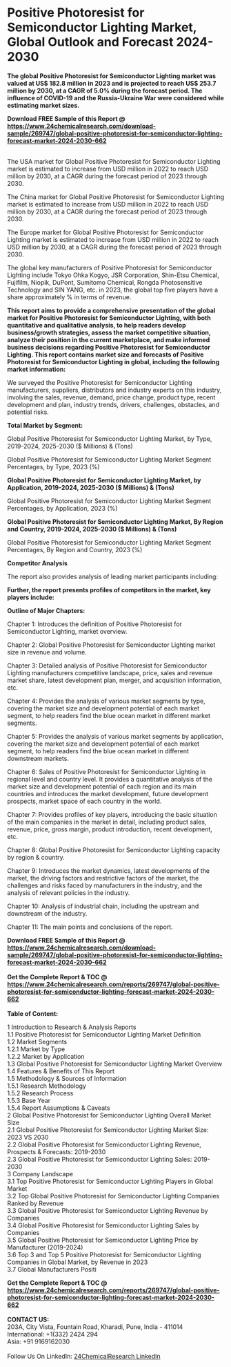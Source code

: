 <h1>Positive Photoresist for Semiconductor Lighting Market, Global Outlook and Forecast 2024-2030</h1><p><strong>The global Positive Photoresist for Semiconductor Lighting market was valued at US$ 182.8 million in 2023 and is projected to reach US$ 253.7 million by 2030, at a CAGR of 5.0% during the forecast period. The influence of COVID-19 and the Russia-Ukraine War were considered while estimating market sizes.</strong></p><p>
</p><p></p><div><b>Download FREE Sample of this Report @ 
            <a href="https://www.24chemicalresearch.com/download-sample/269747/global-positive-photoresist-for-semiconductor-lighting-forecast-market-2024-2030-662">
            https://www.24chemicalresearch.com/download-sample/269747/global-positive-photoresist-for-semiconductor-lighting-forecast-market-2024-2030-662</a></b></div><br><p>
</p><p>The USA market for Global Positive Photoresist for Semiconductor Lighting market is estimated to increase from USD million in 2022 to reach USD million by 2030, at a CAGR during the forecast period of 2023 through 2030.</p><p>
</p><p>The China market for Global Positive Photoresist for Semiconductor Lighting market is estimated to increase from USD million in 2022 to reach USD million by 2030, at a CAGR during the forecast period of 2023 through 2030.</p><p>
</p><p>The Europe market for Global Positive Photoresist for Semiconductor Lighting market is estimated to increase from USD million in 2022 to reach USD million by 2030, at a CAGR during the forecast period of 2023 through 2030.</p><p>
</p><p>The global key manufacturers of Positive Photoresist for Semiconductor Lighting include Tokyo Ohka Kogyo, JSR Corporation, Shin-Etsu Chemical, Fujifilm, Niopik, DuPont, Sumitomo Chemical, Rongda Photosensitive Technology and SIN YANG, etc. in 2023, the global top five players have a share approximately % in terms of revenue.</p><p>
<strong>This report aims to provide a comprehensive presentation of the global market for Positive Photoresist for Semiconductor Lighting, with both quantitative and qualitative analysis, to help readers develop business/growth strategies, assess the market competitive situation, analyze their position in the current marketplace, and make informed business decisions regarding Positive Photoresist for Semiconductor Lighting. This report contains market size and forecasts of Positive Photoresist for Semiconductor Lighting in global, including the following market information:</strong></p><p>
</p><p>
</p><p>We surveyed the Positive Photoresist for Semiconductor Lighting manufacturers, suppliers, distributors and industry experts on this industry, involving the sales, revenue, demand, price change, product type, recent development and plan, industry trends, drivers, challenges, obstacles, and potential risks.</p><p>
<strong>Total Market by Segment:</strong></p><p>
Global Positive Photoresist for Semiconductor Lighting Market, by Type, 2019-2024, 2025-2030 ($ Millions) &amp; (Tons)</p><p>
Global Positive Photoresist for Semiconductor Lighting Market Segment Percentages, by Type, 2023 (%)</p><p>
</p><p>
</p><p><strong>Global Positive Photoresist for Semiconductor Lighting Market, by Application, 2019-2024, 2025-2030 ($ Millions) &amp; (Tons)</strong></p><p>
Global Positive Photoresist for Semiconductor Lighting Market Segment Percentages, by Application, 2023 (%)</p><p>
</p><p>
</p><p><strong>Global Positive Photoresist for Semiconductor Lighting Market, By Region and Country, 2019-2024, 2025-2030 ($ Millions) &amp; (Tons)</strong></p><p>
Global Positive Photoresist for Semiconductor Lighting Market Segment Percentages, By Region and Country, 2023 (%)</p><p>
</p><p>
</p><p><strong>Competitor Analysis</strong></p><p>
The report also provides analysis of leading market participants including:</p><p>
</p><p>
</p><p><strong>Further, the report presents profiles of competitors in the market, key players include:</strong></p><p>
</p><p>
</p><p><strong>Outline of Major Chapters:</strong></p><p>
Chapter 1: Introduces the definition of Positive Photoresist for Semiconductor Lighting, market overview.</p><p>
Chapter 2: Global Positive Photoresist for Semiconductor Lighting market size in revenue and volume.</p><p>
Chapter 3: Detailed analysis of Positive Photoresist for Semiconductor Lighting manufacturers competitive landscape, price, sales and revenue market share, latest development plan, merger, and acquisition information, etc.</p><p>
Chapter 4: Provides the analysis of various market segments by type, covering the market size and development potential of each market segment, to help readers find the blue ocean market in different market segments.</p><p>
Chapter 5: Provides the analysis of various market segments by application, covering the market size and development potential of each market segment, to help readers find the blue ocean market in different downstream markets.</p><p>
Chapter 6: Sales of Positive Photoresist for Semiconductor Lighting in regional level and country level. It provides a quantitative analysis of the market size and development potential of each region and its main countries and introduces the market development, future development prospects, market space of each country in the world.</p><p>
Chapter 7: Provides profiles of key players, introducing the basic situation of the main companies in the market in detail, including product sales, revenue, price, gross margin, product introduction, recent development, etc.</p><p>
Chapter 8: Global Positive Photoresist for Semiconductor Lighting capacity by region &amp; country.</p><p>
Chapter 9: Introduces the market dynamics, latest developments of the market, the driving factors and restrictive factors of the market, the challenges and risks faced by manufacturers in the industry, and the analysis of relevant policies in the industry.</p><p>
Chapter 10: Analysis of industrial chain, including the upstream and downstream of the industry.</p><p>
Chapter 11: The main points and conclusions of the report.</p><div><b>Download FREE Sample of this Report @ 
            <a href="https://www.24chemicalresearch.com/download-sample/269747/global-positive-photoresist-for-semiconductor-lighting-forecast-market-2024-2030-662">
            https://www.24chemicalresearch.com/download-sample/269747/global-positive-photoresist-for-semiconductor-lighting-forecast-market-2024-2030-662</a></b></div><br><div><b>Get the Complete Report & TOC @ 
            <a href="https://www.24chemicalresearch.com/reports/269747/global-positive-photoresist-for-semiconductor-lighting-forecast-market-2024-2030-662">
            https://www.24chemicalresearch.com/reports/269747/global-positive-photoresist-for-semiconductor-lighting-forecast-market-2024-2030-662</a></b></div><br>
            <b>Table of Content:</b><p>1 Introduction to Research & Analysis Reports<br />
    1.1 Positive Photoresist for Semiconductor Lighting Market Definition<br />
    1.2 Market Segments<br />
        1.2.1 Market by Type<br />
        1.2.2 Market by Application<br />
    1.3 Global Positive Photoresist for Semiconductor Lighting Market Overview<br />
    1.4 Features & Benefits of This Report<br />
    1.5 Methodology & Sources of Information<br />
        1.5.1 Research Methodology<br />
        1.5.2 Research Process<br />
        1.5.3 Base Year<br />
        1.5.4 Report Assumptions & Caveats<br />
2 Global Positive Photoresist for Semiconductor Lighting Overall Market Size<br />
    2.1 Global Positive Photoresist for Semiconductor Lighting Market Size: 2023 VS 2030<br />
    2.2 Global Positive Photoresist for Semiconductor Lighting Revenue, Prospects & Forecasts: 2019-2030<br />
    2.3 Global Positive Photoresist for Semiconductor Lighting Sales: 2019-2030<br />
3 Company Landscape<br />
    3.1 Top Positive Photoresist for Semiconductor Lighting Players in Global Market<br />
    3.2 Top Global Positive Photoresist for Semiconductor Lighting Companies Ranked by Revenue<br />
    3.3 Global Positive Photoresist for Semiconductor Lighting Revenue by Companies<br />
    3.4 Global Positive Photoresist for Semiconductor Lighting Sales by Companies<br />
    3.5 Global Positive Photoresist for Semiconductor Lighting Price by Manufacturer (2019-2024)<br />
    3.6 Top 3 and Top 5 Positive Photoresist for Semiconductor Lighting Companies in Global Market, by Revenue in 2023<br />
    3.7 Global Manufacturers Positi</p><div><b>Get the Complete Report & TOC @ 
            <a href="https://www.24chemicalresearch.com/reports/269747/global-positive-photoresist-for-semiconductor-lighting-forecast-market-2024-2030-662">
            https://www.24chemicalresearch.com/reports/269747/global-positive-photoresist-for-semiconductor-lighting-forecast-market-2024-2030-662</a></b></div><br><b>CONTACT US:</b><br>
            203A, City Vista, Fountain Road, Kharadi, Pune, India - 411014<br>
            International: +1(332) 2424 294<br>
            Asia: +91 9169162030 <br><br>
            Follow Us On LinkedIn: <a href="https://www.linkedin.com/company/24chemicalresearch/">24ChemicalResearch LinkedIn</a>